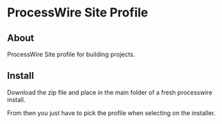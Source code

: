 # ProcessWire Site Profile

## About ##

ProcessWire Site profile for building projects.

## Install ##

Download the zip file and place in the main folder of a fresh processwire install.

From then you just have to pick the profile when selecting on the installer.